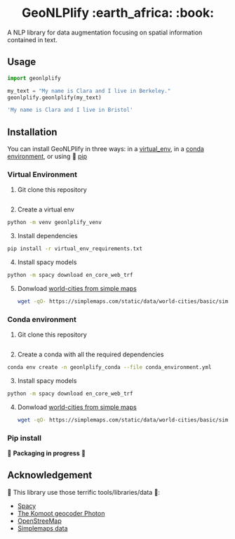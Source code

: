 <h1 align="center"> GeoNLPlify
:earth_africa: :book:
</h1>

A NLP library for data augmentation focusing on spatial information contained in text.

## Usage
```python
import geonlplify

my_text = "My name is Clara and I live in Berkeley."
geonlplify.geonlplify(my_text)
```
```bash
'My name is Clara and I live in Bristol'
```

## Installation
You can install GeoNLPlify in three ways: in a [virtual_env](#virtual-environment), in a [conda environment](#conda-environment), or using :construction: [pip](#pip-install)
### Virtual Environment
1. Git clone this repository
  ```bash
  
  ```
2. Create a virtual env
  ```bash
  python -m venv geonlplify_venv
  ```
3. Install dependencies
  ```bash
  pip install -r virtual_env_requirements.txt
  ```
4. Install spacy models
  ```bash 
  python -m spacy download en_core_web_trf
  ```
5. Donwload [world-cities from simple maps](https://simplemaps.com/data/world-cities)
    ```bash
    wget -qO- https://simplemaps.com/static/data/world-cities/basic/simplemaps_worldcities_basicv1.75.zip  | bsdtar -xvf- -C ./geonlplify/simplemaps/
    ```
### Conda environment
1. Git clone this repository
  ```bash
  
  ```
2. Create a conda with all the required dependencies
  ```bash
  conda env create -n geonlplify_conda --file conda_environment.yml
  ```
3. Install spacy models
  ```bash 
  python -m spacy download en_core_web_trf
  ```
4. Donwload [world-cities from simple maps](https://simplemaps.com/data/world-cities)
    ```bash
    wget -qO- https://simplemaps.com/static/data/world-cities/basic/simplemaps_worldcities_basicv1.75.zip  | bsdtar -xvf- -C ./geonlplify/simplemaps/
    ```
### Pip install
:construction: **Packaging in progress** :construction:

## Acknowledgement
:pray: This library use those terrific tools/libraries/data :muscle::
+ [Spacy](https://spacy.io/)
+ [The Komoot geocoder Photon](https://photon.komoot.io/)
+ [OpenStreeMap](https://www.openstreetmap.org/copyright)
+ [Simplemaps data](https://simplemaps.com/data/world-cities)